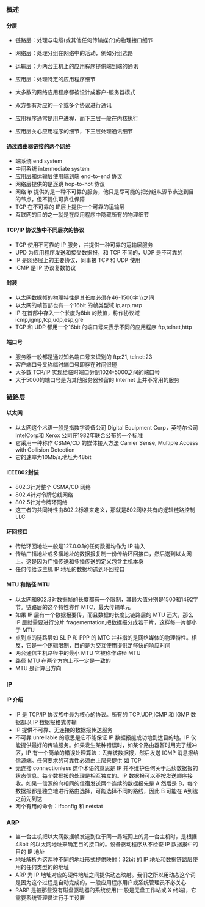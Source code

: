### 概述

#### 分层

- 链路层：处理与电缆(或其他任何传输媒介)的物理接口细节
- 网络层：处理分组在网络中的活动，例如分组选路
- 运输层：为两台主机上的应用程序提供端到端的通讯
- 应用层：处理特定的应用程序细节



- 大多数的网络应用程序都被设计成客户-服务器模式
- 双方都有对应的一个或多个协议进行通讯
- 应用程序通常是用户进程，而下三层一般在内核执行
- 应用层关心应用程序的细节，下三层处理通讯细节

#### 通过路由器链接的两个网络

- 端系统 end system
- 中间系统 intermediate system
- 应用层和运输层使用端到端 end-to-end 协议
- 网络层提供的是逐跳 hop-to-hot 协议
- 网络 ip 提供的是一种不可靠的服务，他只是尽可能的把分组从源节点送到目的节点，但不提供可靠性保障
- TCP 在不可靠的 IP层上提供一个可靠的运输层
- 互联网的目的之一就是在应用程序中隐藏所有的物理细节

#### TCP/IP 协议族中不同层次的协议

- TCP 使用不可靠的 IP 服务，并提供一种可靠的运输层服务
- UPD 为应用程序发送和接受数据报，和 TCP 不同的，UDP 是不可靠的
- IP 是网络层上的主要协议，同事被 TCP 和 UDP 使用
- ICMP 是 IP 协议复数协议

#### 封装

- 以太网数据帧的物理特性是其长度必须在46-1500字节之间
- 以太网的帧首部也有一个16bit 的帧类型域 ip,arp,rarp
- IP 在首部中存入一个长度为8bit 的数值，称作协议域 icmp,igmp,tcp,udp,esp,gre
- TCP 和 UDP 都用一个16bit 的端口号来表示不同的应用程序 ftp,telnet,http

#### 端口号

- 服务器一般都是通过知名端口号来识别的 ftp:21, telnet:23
- 客户端口号又称临时端口号即存在时间很短
- 大多数 TCP/IP 实现给临时端口分配1024-5000之间的端口号
- 大于5000的端口号是为其他服务器预留的 Internet 上并不常用的服务



### 链路层

#### 以太网

- 以太网这个术语一般是指数字设备公司 Digital Equipment Corp，英特尔公司 IntelCorp和 Xerox 公司在1982年联合公布的一个标准
- 它采用一种称作 CSMA/CD 的媒体接入方法 Carrier Sense, Multiple Access with Collision Detection
- 它的速率为10Mb/s,地址为48bit

#### IEEE802封装

- 802.3针对整个 CSMA/CD 网络
- 802.4针对令牌总线网络
- 802.5针对令牌环网络
- 这三者的共同特性由802.2标准来定义，那就是802网络共有的逻辑链路控制 LLC

#### 环回接口

- 传给环回地址一般是127.0.0.1的任何数据均作为 IP 输入
- 传给广播地址或多播地址的数据报复制一份传给环回接口，然后送到以太网上。这是因为广播传送和多播传送的定义包含主机本身
- 任何传给该主机 IP 地址的数据均送到环回接口

#### MTU 和路径 MTU

- 以太网和802.3对数据帧的长度都有一个限制，其最大值分别是1500和1492字节。链路层的这个特性称作 MTC，最大传输单元
- 如果 IP 层有一个数据报要传，而且数据的长度比链路层的 MTU 还大，那么 IP 层就需要进行分片 fragementation,把数据报分成若干片，这样每一片都小于 MTU
- 点到点的链路层如 SLIP 和 PPP 的 MTC 并非指的是网络媒体的物理特性。相反，它是一个逻辑限制，目的是为交互使用提供足够快的响应时间
- 两台通信主机路径中的最小 MTU 它被称作路径 MTU
- 路径 MTU 在两个方向上不一定是一致的
- MTU 是计算出方向



### IP

#### IP 介绍

- IP 是 TCP/IP 协议族中最为核心的协议。所有的 TCP,UDP,ICMP 和 IGMP 数据都以 IP 数据报格式传输
- IP 提供不可靠、无连接的数据报传送服务
- 不可靠 unreliable 的意思是它不能保证 IP 数据报能成功地到达目的地。IP 仅能提供最好的传输服务。如果发生某种错误时，如某个路由器暂时用完了缓冲区，IP 有一个简单的错误处理算法：丢弃该数据报，然后发送 ICMP 消息报给信源端。任何要求的可靠性必须由上层来提供 如 TCP
- 无连接 connectionless 这个术语的意思是 IP 并不维护任何关于后续数据报的状态信息。每个数据报的处理是相互独立的。IP 数据报可以不按发送顺序接收。如果一信源的向相同的信宿发送两个连续的数据报先是 A 然后是 B，每个数据报都是独立地进行路由选择，可能选择不同的路线，因此 B 可能在 A到达之前先到达
- 两个有用的命令：ifconfig 和 netstat



### ARP

- 当一台主机把以太网数据帧发送到位于同一局域网上的另一台主机时，是根据48bit 的以太网地址来确定目的接口的。设备驱动程序从不检查 IP 数据报中的目的 IP 地址
- 地址解析为这两种不同的地址形式提供映射：32bit 的 IP 地址和数据链路层使用的任何类型的的地址
- ARP 为 IP 地址对应的硬件地址之间提供动态映射。我们之所以用动态这个词是因为这个过程是自动完成的，一般应用程序用户或系统管理员不必关心
- RARP 是被那些没有磁盘驱动器的系统使用(一般是无盘工作站或 X 终端)，它需要系统管理员进行手工设置